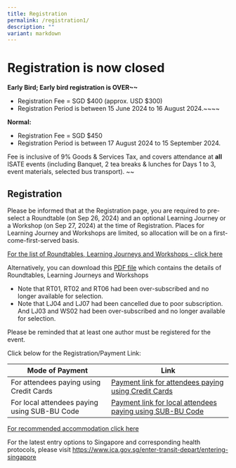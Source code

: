 ```yaml
---
title: Registration
permalink: /registration1/
description: ""
variant: markdown
---
```

# Registration is now closed


**Early Bird; Early bird registration is OVER~~**
- Registration Fee = SGD $400 (approx. USD $300)
- Registration Period is between 15 June 2024 to 16 August 2024.~~~~

**Normal:**
- Registration Fee = SGD $450 
- Registration Period is between 17 August 2024 to 15 September 2024.

Fee is inclusive of 9% Goods &amp; Services Tax, and covers attendance at **all** ISATE events (including Banquet, 2 tea breaks &amp; lunches for Days 1 to 3, event materials, selected bus transport). 
~~
## Registration

Please be informed that at the Registration page, you are required to pre-select a Roundtable (on Sep 26, 2024) and an optional Learning Journey or a Workshop (on Sep 27, 2024) at the time of Registration. Places for Learning Journey and Workshops are limited, so allocation will be on a first-come-first-served basis.

<a target="_blank" href="/roundtables-learning-journeys-and-workshops/">For the list of Roundtables, Learning Journeys and Workshops - click here</a>

Alternatively, you can download this [PDF file](/files/ISATE_2024___Detailed_Info_for_LJ_WS__RT_for_Web_Use__updated_Sep_4__FINAL.pdf) which contains the details of Roundtables, Learning Journeys and Workshops


* Note that RT01, RT02 and RT06 had been over-subscribed and no longer available for selection. 
* Note that LJ04 and LJ07 had been cancelled due to poor subscription. And LJ03 and WS02 had been over-subscribed and no longer available for selection.


Please be reminded that at least one author must be registered for the event.

Click below for the Registration/Payment Link:

| Mode of Payment | Link |
| -------- | -------- |
| For attendees paying using Credit Cards     | <a target="_blank" href="https://gateway.flywire.com/v1/transfers?provider=LFQ&amp;payment_destination=sp-isate">Payment link for attendees paying using Credit Cards</a>     |
| For local attendees paying using SUB-BU Code     |  <a target="_blank" href="https://form.gov.sg/66504f74048abac4398e2d35">Payment link for local attendees paying using SUB-BU Code</a>     |

<a target="_blank" href="/accommodation/">For recommended accommodation click here</a>


For the latest entry options to Singapore and corresponding health protocols, please visit <a target="_blank" href="https://www.ica.gov.sg/enter-transit-depart/entering-singapore">https://www.ica.gov.sg/enter-transit-depart/entering-singapore</a>